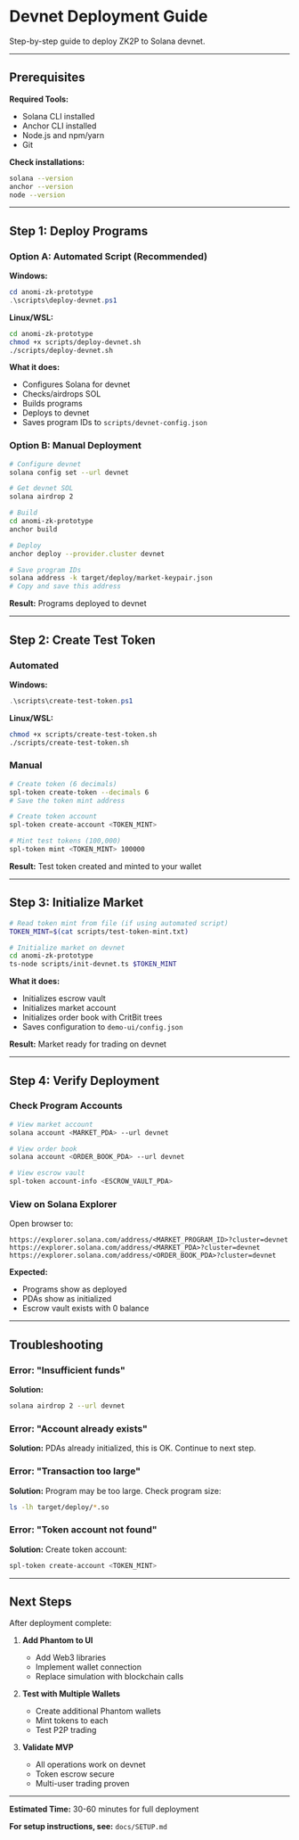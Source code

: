 # Devnet Deployment Guide

Step-by-step guide to deploy ZK2P to Solana devnet.

---

## Prerequisites

**Required Tools:**
- Solana CLI installed
- Anchor CLI installed
- Node.js and npm/yarn
- Git

**Check installations:**
```bash
solana --version
anchor --version
node --version
```

---

## Step 1: Deploy Programs

### Option A: Automated Script (Recommended)

**Windows:**
```powershell
cd anomi-zk-prototype
.\scripts\deploy-devnet.ps1
```

**Linux/WSL:**
```bash
cd anomi-zk-prototype
chmod +x scripts/deploy-devnet.sh
./scripts/deploy-devnet.sh
```

**What it does:**
- Configures Solana for devnet
- Checks/airdrops SOL
- Builds programs
- Deploys to devnet
- Saves program IDs to `scripts/devnet-config.json`

### Option B: Manual Deployment

```bash
# Configure devnet
solana config set --url devnet

# Get devnet SOL
solana airdrop 2

# Build
cd anomi-zk-prototype
anchor build

# Deploy
anchor deploy --provider.cluster devnet

# Save program IDs
solana address -k target/deploy/market-keypair.json
# Copy and save this address
```

**Result:** Programs deployed to devnet

---

## Step 2: Create Test Token

### Automated

**Windows:**
```powershell
.\scripts\create-test-token.ps1
```

**Linux/WSL:**
```bash
chmod +x scripts/create-test-token.sh
./scripts/create-test-token.sh
```

### Manual

```bash
# Create token (6 decimals)
spl-token create-token --decimals 6
# Save the token mint address

# Create token account
spl-token create-account <TOKEN_MINT>

# Mint test tokens (100,000)
spl-token mint <TOKEN_MINT> 100000
```

**Result:** Test token created and minted to your wallet

---

## Step 3: Initialize Market

```bash
# Read token mint from file (if using automated script)
TOKEN_MINT=$(cat scripts/test-token-mint.txt)

# Initialize market on devnet
cd anomi-zk-prototype
ts-node scripts/init-devnet.ts $TOKEN_MINT
```

**What it does:**
- Initializes escrow vault
- Initializes market account
- Initializes order book with CritBit trees
- Saves configuration to `demo-ui/config.json`

**Result:** Market ready for trading on devnet

---

## Step 4: Verify Deployment

### Check Program Accounts

```bash
# View market account
solana account <MARKET_PDA> --url devnet

# View order book
solana account <ORDER_BOOK_PDA> --url devnet

# View escrow vault
spl-token account-info <ESCROW_VAULT_PDA>
```

### View on Solana Explorer

Open browser to:
```
https://explorer.solana.com/address/<MARKET_PROGRAM_ID>?cluster=devnet
https://explorer.solana.com/address/<MARKET_PDA>?cluster=devnet
https://explorer.solana.com/address/<ORDER_BOOK_PDA>?cluster=devnet
```

**Expected:**
- Programs show as deployed
- PDAs show as initialized
- Escrow vault exists with 0 balance

---

## Troubleshooting

### Error: "Insufficient funds"

**Solution:**
```bash
solana airdrop 2 --url devnet
```

### Error: "Account already exists"

**Solution:** PDAs already initialized, this is OK. Continue to next step.

### Error: "Transaction too large"

**Solution:** Program may be too large. Check program size:
```bash
ls -lh target/deploy/*.so
```

### Error: "Token account not found"

**Solution:** Create token account:
```bash
spl-token create-account <TOKEN_MINT>
```

---

## Next Steps

After deployment complete:

1. **Add Phantom to UI**
   - Add Web3 libraries
   - Implement wallet connection
   - Replace simulation with blockchain calls

2. **Test with Multiple Wallets**
   - Create additional Phantom wallets
   - Mint tokens to each
   - Test P2P trading

3. **Validate MVP**
   - All operations work on devnet
   - Token escrow secure
   - Multi-user trading proven

---

**Estimated Time:** 30-60 minutes for full deployment

**For setup instructions, see:** `docs/SETUP.md`

